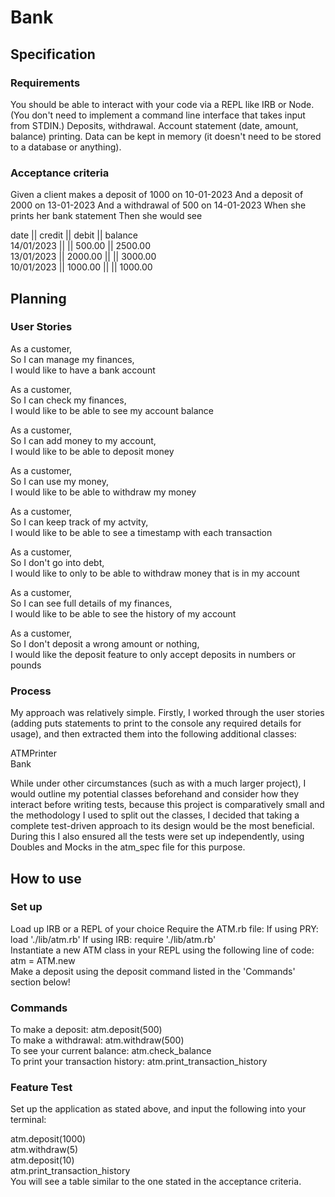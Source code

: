 # Bank

## Specification

### Requirements
You should be able to interact with your code via a REPL like IRB or Node. (You don't need to implement a command line interface that takes input from STDIN.)
Deposits, withdrawal.
Account statement (date, amount, balance) printing.
Data can be kept in memory (it doesn't need to be stored to a database or anything).

### Acceptance criteria
Given a client makes a deposit of 1000 on 10-01-2023
And a deposit of 2000 on 13-01-2023
And a withdrawal of 500 on 14-01-2023
When she prints her bank statement
Then she would see

date || credit || debit || balance  
14/01/2023 || || 500.00 || 2500.00  
13/01/2023 || 2000.00 || || 3000.00  
10/01/2023 || 1000.00 || || 1000.00

## Planning

### User Stories

As a customer,  
So I can manage my finances,  
I would like to have a bank account

As a customer,  
So I can check my finances,   
I would like to be able to see my account balance

As a customer,  
So I can add money to my account,  
I would like to be able to deposit money

As a customer,  
So I can use my money,  
I would like to be able to withdraw my money

As a customer,  
So I can keep track of my actvity,  
I would like to be able to see a timestamp with each transaction

As a customer,  
So I don't go into debt,  
I would like to only to be able to withdraw money that is in my account

As a customer,  
So I can see full details of my finances,  
I would like to be able to see the history of my account

As a customer,  
So I don't deposit a wrong amount or nothing,  
I would like the deposit feature to only accept deposits in numbers or pounds

### Process
My approach was relatively simple. Firstly, I worked through the user stories (adding puts statements to print to the console any required details for usage), and then extracted them into the following additional classes:

ATMPrinter  
Bank  

While under other circumstances (such as with a much larger project), I would outline my potential classes beforehand and consider how they interact before writing tests, because this project is comparatively small and the methodology I used to split out the classes, I decided that taking a complete test-driven approach to its design would be the most beneficial. During this I also ensured all the tests were set up independently, using Doubles and Mocks in the atm_spec file for this purpose.

## How to use
### Set up
Load up IRB or a REPL of your choice
Require the ATM.rb file: If using PRY: load './lib/atm.rb' If using IRB: require './lib/atm.rb'  
Instantiate a new ATM class in your REPL using the following line of code: atm = ATM.new  
Make a deposit using the deposit command listed in the 'Commands' section below!
### Commands
To make a deposit: atm.deposit(500)  
To make a withdrawal: atm.withdraw(500)  
To see your current balance: atm.check_balance  
To print your transaction history: atm.print_transaction_history
### Feature Test
Set up the application as stated above, and input the following into your terminal:

atm.deposit(1000)  
atm.withdraw(5)  
atm.deposit(10)  
atm.print_transaction_history  
You will see a table similar to the one stated in the acceptance criteria. 
